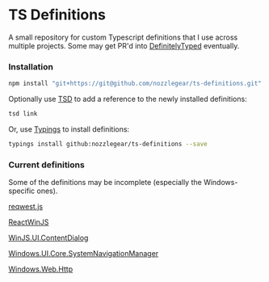 # TS Definitions

A small repository for custom Typescript definitions that I use across multiple projects. Some may get PR'd into [DefinitelyTyped](https://github.com/DefinitelyTyped/DefinitelyTyped) eventually.

### Installation

```bash
npm install "git+https://git@github.com/nozzlegear/ts-definitions.git"
```

Optionally use [TSD](https://github.com/definitelytyped/tsd) to add a reference to the newly installed definitions:

```bash
tsd link
```

Or, use [Typings](https://github.com/typings/typings) to install definitions:

```bash
typings install github:nozzlegear/ts-definitions --save
```

### Current definitions

Some of the definitions may be incomplete (especially the Windows-specific ones). 

[reqwest.js](https://github.com/ded/reqwest)

[ReactWinJS](https://github.com/winjs/react-winjs)

[WinJS.UI.ContentDialog](https://gitub.com/winjs/winjs)

[Windows.UI.Core.SystemNavigationManager](https://msdn.microsoft.com/en-us/library/windows/apps/windows.ui.core.systemnavigationmanager.aspx)

[Windows.Web.Http](https://msdn.microsoft.com/en-us/library/windows/apps/windows.web.http.aspx)